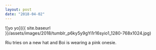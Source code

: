 ```yaml
---
layout: post
date: "2018-04-02"
---
```


![yo yo]({{ site.baseurl }}/assets/images/2018/tumblr_p6ky5y9gYi1r16syio1_1280-768x1024.jpg)

Riu tries on a new hat and Boi is wearing a pink onesie.
